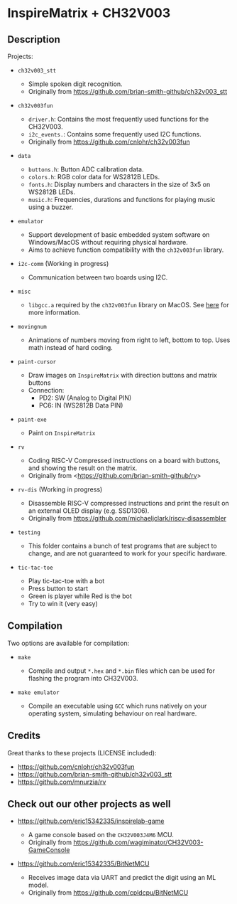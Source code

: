 # InspireMatrix + CH32V003

## Description

Projects:

* `ch32v003_stt`
  * Simple spoken digit recognition.
  * Originally from <https://github.com/brian-smith-github/ch32v003_stt>

* `ch32v003fun`
  * `driver.h`: Contains the most frequently used functions for the CH32V003.
  * `i2c_events.`: Contains some frequently used I2C functions.
  * Originally from <https://github.com/cnlohr/ch32v003fun>

* `data`
  * `buttons.h`: Button ADC calibration data.
  * `colors.h`: RGB color data for WS2812B LEDs.
  * `fonts.h`: Display numbers and characters in the size of 3x5 on WS2812B LEDs.
  * `music.h`: Frequencies, durations and functions for playing music using a buzzer.

* `emulator`
  * Support development of basic embedded system software on Windows/MacOS without requiring
  physical hardware.
  * Aims to achieve function compatibility with the `ch32v003fun` library.

* `i2c-comm` (Working in progress)
  * Communication between two boards using I2C.

* `misc`
  * `libgcc.a` required by the `ch32v003fun` library on MacOS. See [here](misc/README.md) for more information.

* `movingnum`
  * Animations of numbers moving from right to left, bottom to top. Uses math instead of hard coding.

* `paint-cursor`
  * Draw images on `InspireMatrix` with direction buttons and matrix buttons
  * Connection:
    * PD2: SW (Analog to Digital PIN)
    * PC6: IN (WS2812B Data PIN)

* `paint-exe`
  * Paint on `InspireMatrix`

* `rv`
  * Coding RISC-V Compressed instructions on a board with buttons, and showing the result on the matrix.
  * Originally from <<https://github.com/brian-smith-github/rv>>

* `rv-dis` (Working in progress)
  * Disassemble RISC-V compressed instructions and print the result on an external OLED display (e.g. SSD1306).
  * Originally from <https://github.com/michaeljclark/riscv-disassembler>

* `testing`
  * This folder contains a bunch of test programs that are subject to change, and are not guaranteed to work for
  your specific hardware.

* `tic-tac-toe`
  * Play tic-tac-toe with a bot
  * Press button to start
  * Green is player while Red is the bot
  * Try to win it (very easy)

## Compilation

Two options are available for compilation:

* `make`
  * Compile and output `*.hex` and `*.bin` files which can be used for flashing the program into
  CH32V003.

* `make emulator`
  * Compile an executable using `GCC` which runs natively on your operating system, simulating behaviour on real hardware.

## Credits

Great thanks to these projects (LICENSE included):

* <https://github.com/cnlohr/ch32v003fun>
* <https://github.com/brian-smith-github/ch32v003_stt>
* <https://github.com/mnurzia/rv>

## Check out our other projects as well

* <https://github.com/eric15342335/inspirelab-game>
  * A game console based on the `CH32V003J4M6` MCU.
  * Originally from <https://github.com/wagiminator/CH32V003-GameConsole>

* <https://github.com/eric15342335/BitNetMCU>
  * Receives image data via UART and predict the digit using an ML model.
  * Originally from <https://github.com/cpldcpu/BitNetMCU>
